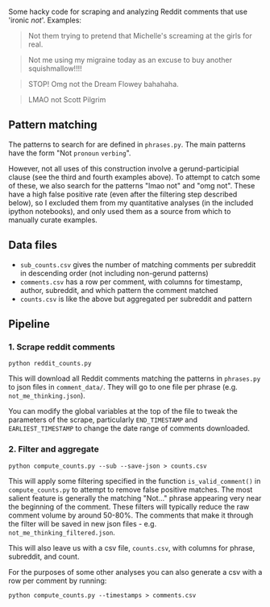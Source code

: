 Some hacky code for scraping and analyzing Reddit comments that use 'ironic *not*'. Examples:

> Not them trying to pretend that Michelle's screaming at the girls for real.

> Not me using my migraine today as an excuse to buy another squishmallow!!!!

> STOP! Omg not the Dream Flowey bahahaha.

> LMAO not Scott Pilgrim

## Pattern matching

The patterns to search for are defined in `phrases.py`. The main patterns have the form "Not `pronoun` `verbing`".

However, not all uses of this construction involve a gerund-participial clause (see the third and fourth examples above). To attempt to catch some of these, we also search for the patterns "lmao not" and "omg not". These have a high false positive rate (even after the filtering step described below), so I excluded them from my quantitative analyses (in the included ipython notebooks), and only used them as a source from which to manually curate examples.

## Data files

- `sub_counts.csv` gives the number of matching comments per subreddit in descending order (not including non-gerund patterns)
- `comments.csv` has a row per comment, with columns for timestamp, author, subreddit, and which pattern the comment matched
- `counts.csv` is like the above but aggregated per subreddit and pattern

## Pipeline

### 1. Scrape reddit comments

```
python reddit_counts.py
```

This will download all Reddit comments matching the patterns in `phrases.py` to json files in `comment_data/`. They will go to one file per phrase (e.g. `not_me_thinking.json`).

You can modify the global variables at the top of the file to tweak the parameters of the scrape, particularly `END_TIMESTAMP` and `EARLIEST_TIMESTAMP` to change the date range of comments downloaded.

### 2. Filter and aggregate

```
python compute_counts.py --sub --save-json > counts.csv
```

This will apply some filtering specified in the function `is_valid_comment()` in `compute_counts.py` to attempt to remove false positive matches. The most salient feature is generally the matching "Not..." phrase appearing very near the beginning of the comment. These filters will typically reduce the raw comment volume by around 50-80%. The comments that make it through the filter will be saved in new json files - e.g. `not_me_thinking_filtered.json`.

This will also leave us with a csv file, `counts.csv`, with columns for phrase, subreddit, and count.

For the purposes of some other analyses you can also generate a csv with a row per comment by running:

```
python compute_counts.py --timestamps > comments.csv
```
